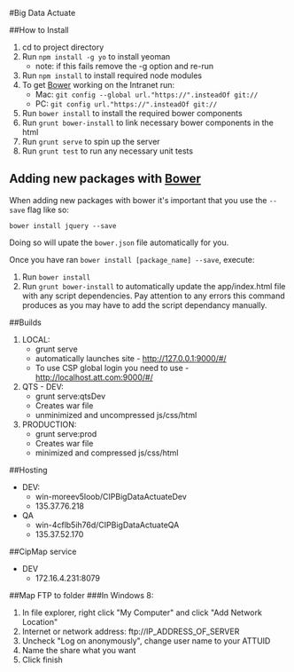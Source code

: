 #Big Data Actuate


##How to Install
1. cd to project directory
1. Run `npm install -g yo` to install yeoman
	* note: if this fails remove the -g option and re-run
1. Run `npm install` to install required node modules
1. To get [Bower](http://bower.io) working on the Intranet run:
	* Mac: `git config --global url."https://".insteadOf git://`
	* PC: `git config url."https://".insteadOf git://` 
1. Run `bower install` to install the required bower components
1. Run `grunt bower-install` to link necessary bower components in the html
1. Run `grunt serve` to spin up the server
1. Run `grunt test` to run any necessary unit tests


## Adding new packages with [Bower](http://bower.io)

When adding new packages with bower it's important that you use the `--save` flag like so: 

`bower install jquery --save`

Doing so will upate the `bower.json` file automatically for you.

Once you have ran `bower install [package_name] --save`, execute:

1. Run `bower install`
1. Run `grunt bower-install` to automatically update the app/index.html file with any script dependencies. Pay attention to any errors this command produces as you may have to add the script dependancy manually.

##Builds
1. LOCAL:
	* grunt serve
	* automatically launches site - http://127.0.0.1:9000/#/
	* To use CSP global login you need to use - http://localhost.att.com:9000/#/
1. QTS - DEV:
	* grunt serve:qtsDev
	* Creates war file
	* unminimized and uncompressed js/css/html
1. PRODUCTION:
	* grunt serve:prod
	* Creates war file
	* minimized and compressed js/css/html

##Hosting
* DEV:
	* win-moreev5loob/CIPBigDataActuateDev
	* 135.37.76.218
* QA
	* win-4cflb5ih76d/CIPBigDataActuateQA
	* 135.37.52.170
	
##CipMap service
* DEV
    * 172.16.4.231:8079

##Map FTP to folder
###In Windows 8:

1. In file explorer, right click "My Computer" and click "Add Network Location"
1. Internet or network address: ftp://IP_ADDRESS_OF_SERVER
1. Uncheck "Log on anonymously", change user name to your ATTUID
1. Name the share what you want
1. Click finish